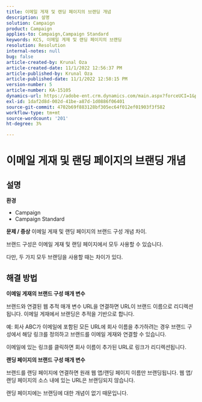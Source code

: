 ```yaml
---
title: 이메일 게재 및 랜딩 페이지의 브랜딩 개념
description: 설명
solution: Campaign
product: Campaign
applies-to: Campaign,Campaign Standard
keywords: KCS, 이메일 게재 및 랜딩 페이지의 브랜딩
resolution: Resolution
internal-notes: null
bug: false
article-created-by: Krunal Oza
article-created-date: 11/1/2022 12:56:37 PM
article-published-by: Krunal Oza
article-published-date: 11/1/2022 12:58:15 PM
version-number: 5
article-number: KA-15105
dynamics-url: https://adobe-ent.crm.dynamics.com/main.aspx?forceUCI=1&pagetype=entityrecord&etn=knowledgearticle&id=6d72049d-e459-ed11-9561-6045bd0067ea
exl-id: 1daf2d8d-002d-41be-a87d-1d0886f06401
source-git-commit: 4702b69f883128bf305ec64f012ef01903f3f582
workflow-type: tm+mt
source-wordcount: '201'
ht-degree: 3%

---
```


# 이메일 게재 및 랜딩 페이지의 브랜딩 개념

## 설명

<b>환경</b>
- Campaign
- Campaign Standard



<b>문제 / 증상</b>
이메일 게재 및 랜딩 페이지의 브랜드 구성 개념 차이.

브랜드 구성은 이메일 게재 및 랜딩 페이지에서 모두 사용할 수 있습니다.

다만, 두 가지 모두 브랜딩을 사용할 때는 차이가 있다.






## 해결 방법

<b>이메일 게재의 브랜드 구성 매개 변수</b>


브랜드와 연결된 웹 추적 매개 변수 URL을 연결하면 URL이 브랜드 이름으로 리디렉션됩니다. 이메일 게재에서 브랜딩은 추적을 기반으로 합니다.

예: 회사 ABC가 이메일에 포함된 모든 URL에 회사 이름을 추가하려는 경우 브랜드 구성에서 해당 링크를 정의하고 브랜드를 이메일 게재와 연결할 수 있습니다.

이메일에 있는 링크를 클릭하면 회사 이름이 추가된 URL로 링크가 리디렉션됩니다.




<b>랜딩 페이지의 브랜드 구성 매개 변수</b>


브랜드를 랜딩 페이지에 연결하면 원래 웹 앱/랜딩 페이지 이름만 브랜딩됩니다. 웹 앱/랜딩 페이지의 소스 내에 있는 URL은 브랜딩되지 않습니다.

랜딩 페이지에는 브랜딩에 대한 개념이 없기 때문입니다.
